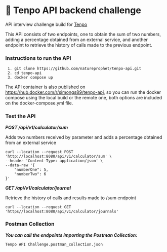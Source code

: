 # 🚀 Tenpo API backend challenge

API interview challenge build for [Tenpo](https://www.tenpo.cl/)

This API consists of two endpoints, one to obtain the sum of two numbers, adding a percentage obtained
from an external service, and another endpoint to retrieve the history of calls made to the previous endpoint.

### Instructions to run the API

```
 1. git clone https://github.com/natureprophet/tenpo-api.git
 2. cd tenpo-api
 3. docker compose up
```
The API container is also published on https://hub.docker.com/r/simongs89/tenpo-api, so you can run the docker compose 
using the local build or the remote one, both options are included on the docker-compose.yml file.

### Test the API

***POST /api/v1/calculator/sum***

Adds two numbers received by parameter and adds a percentage obtained from an external service
```
curl --location --request POST 'http://localhost:8080/api/v1/calculator/sum' \
--header 'Content-Type: application/json' \
--data-raw '{
    "numberOne": 5,
    "numberTwo": 6
}'
```

***GET /api/v1/calculator/journal***

Retrieve the history of calls and results made to /sum endpoint
```
curl --location --request GET 'https//localhost:8080/api/v1/calculator/journals'
```

### Postman Collection

***You can call the endpoints importing the Postman Collection:***
```
Tenpo API Challenge.postman_collection.json
```